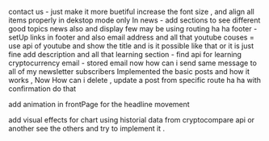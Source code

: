 contact us - just make it more buetiful increase the font size , and align all items properly in dekstop mode only
In news - add sections to see different good topics news also and display few may be using routing ha ha
footer - setUp links in footer and also email address and all that 
youtube couses = use api of youtube and show the title and is it possible like that or it is just fine add description and all that 
learning section - find api for learning cryptocurrency
email - stored email now how can i send same message to all of my newsletter subscribers
Implemented the basic posts and how it works , Now How can i delete , update a post from specific route ha ha with confirmation do that 

add animation in frontPage for the headline movement 

add visual effects for chart using historial data from cryptocompare api or another see the others and try to implement it .
